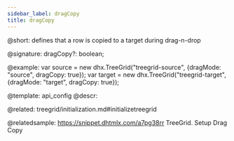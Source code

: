 ```yaml
---
sidebar_label: dragCopy
title: dragCopy
---          
```


@short: defines that a row is copied to a target during drag-n-drop

@signature: dragCopy?: boolean;

@example: 
var source = new dhx.TreeGrid("treegrid-source", {dragMode: "source", dragCopy: true});
var target = new dhx.TreeGrid("treegrid-target", {dragMode: "target", dragCopy: true});

@template:	api_config
@descr: 

@related: treegrid/initialization.md#initializetreegrid

@relatedsample: https://snippet.dhtmlx.com/a7pg38rr	TreeGrid. Setup Drag Copy